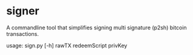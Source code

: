 signer
======

A commandline tool that simplifies signing multi signature (p2sh) bitcoin transactions.


usage: sign.py [-h] rawTX redeemScript privKey
